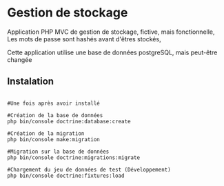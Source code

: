 # Gestion de stockage

Application PHP MVC de gestion de stockage, 
fictive, mais fonctionnelle,
Les mots de passe sont hashés avant d'êtres stockés,

Cette application utilise une base de données postgreSQL, mais peut-être changée

## Instalation

```shell

#Une fois après avoir installé

#Création de la base de données
php bin/console doctrine:database:create

#Création de la migration
php bin/console make:migration

#Migration sur la base de données
php bin/console doctrine:migrations:migrate

#Chargement du jeu de données de test (Développement)
php bin/console doctrine:fixtures:load

```